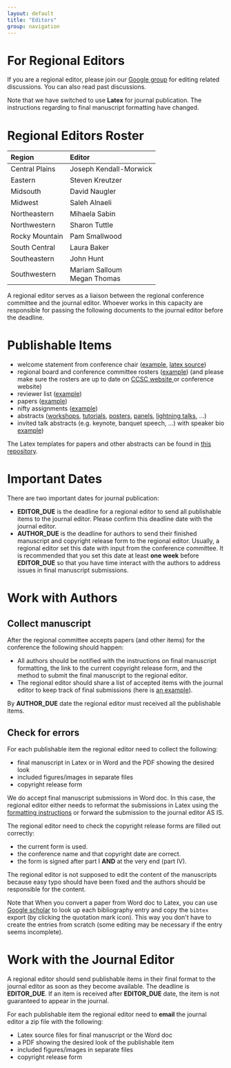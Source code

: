 ```yaml
---
layout: default
title: "Editors"
group: navigation
---
```

# For Regional Editors
If you are a regional editor, please join our [Google group](https://groups.google.com/forum/#!forum/ccsc-editors) for editing related
discussions. You can also read past discussions.

Note that we have switched to use __Latex__ for journal publication.
The instructions regarding to final manuscript formatting have changed.

# Regional Editors Roster

| Region | Editor |
|:-------|:-------|
| Central Plains | Joseph Kendall-Morwick |
| Eastern | Steven Kreutzer |
| Midsouth | David Naugler |
| Midwest | Saleh Alnaeli |
| Northeastern | Mihaela Sabin |
| Northwestern | Sharon Tuttle |
| Rocky Mountain | Pam Smallwood |
| South Central | Laura Baker |
| Southeastern | John Hunt |
| Southwestern | Mariam Salloum <br> Megan Thomas |

A regional editor serves as a liaison between the regional conference committee
and the journal editor. Whoever works in this capacity are responsible for
passing the following documents to the journal editor before the deadline.

# Publishable Items
* welcome statement from conference chair ([example](samples/welcome.pdf), [latex source](samples/welcome.tex))
* regional board and conference committee rosters ([example](samples/committees.txt)) (and please make sure the rosters are
up to date on [CCSC website ](http://www.ccsc.org/regions/) or conference website)
* reviewer list ([example](samples/reviewers.txt))
* papers ([example](samples/paper.pdf))
* nifty assignments ([example](samples/nifty.pdf))
* abstracts ([workshops](samples/workshop_abstract.pdf),
  [tutorials](samples/tutorial_abstract.pdf),
  [posters](samples/poster_abstract.pdf), [panels](samples/panel.pdf), [lightning talks](samples/lightning_talk.pdf), ...)
* invited talk abstracts (e.g. keynote, banquet speech, ...) with speaker bio
  [example](samples/speech_abstract.pdf))

The Latex templates for papers and other abstracts can be found in [this repository](https://github.com/lubaochuan/ccsc-editor).

# Important Dates
There are two important dates for journal publication:
- __EDITOR_DUE__ is the deadline for a regional editor to send all
publishable items to the journal editor. Please confirm this deadline date with
the journal editor.
- __AUTHOR_DUE__ is the deadline for authors to send their finished manuscript
and copyright release form to the regional editor. Usually, a regional editor
set this date with input from the conference committee. It is recommended that
you set this date at least __one week__ before __EDITOR_DUE__ so that you have time
interact with the authors to address issues in final manuscript submissions.

# Work with Authors
## Collect manuscript
After the regional committee accepts papers (and other items) for the
conference the following should happen:
* All authors should be notified with the instructions on final manuscript
formatting, the link to the current copyright release form, and the method to
submit the final manuscript to the regional editor.
* The regional editor should share a list of accepted items with the journal
editor to keep track of final submissions (here is
[an example](https://docs.google.com/spreadsheets/d/1hxodui1yzcsJGt2iDZrRXYK9hmTV9hoQ3N2pl3OQFvA/edit?usp=sharing)).

By __AUTHOR_DUE__ date the regional editor must received all the publishable
items.

## Check for errors
For each publishable item the regional editor need to collect the following:
- final manuscript in Latex or in Word and the PDF showing the desired look
- included figures/images in separate files
- copyright release form

We do accept final manuscript submissions in Word doc. In this case,
the regional editor either needs to reformat the submissions in Latex using
the [formatting instructions](https://github.com/lubaochuan/ccsc-editor) or
forward the submission to the journal editor AS IS.

The regional editor need to check the copyright release forms are filled out
correctly:
- the current form is used.
- the conference name and that copyright date are correct.
- the form is signed after part I __AND__ at the very end (part IV).

The regional editor is not supposed to edit the content of the manuscripts
because easy typo should have been fixed and the authors should be responsible
for the content.

Note that When you convert a paper from Word doc to Latex, you can use
[Google scholar](https://scholar.google.com/) to look up each bibliography entry and copy the
`bibtex` export (by clicking the quotation mark icon). This way you don't have
to create the entries from scratch (some editing may be necessary if the entry
seems incomplete).

# Work with the Journal Editor
A regional editor should send publishable items in their final
format to the journal editor as soon as they become available. The deadline
is __EDITOR_DUE__. If an item is received after __EDITOR_DUE__ date, the item
is not guaranteed to appear in the journal.

For each publishable item the regional editor need to __email__ the journal
editor a zip file with the following:
- Latex source files for final manuscript or the Word doc
- a PDF showing the desired look of the publishable item
- included figures/images in separate files
- copyright release form
